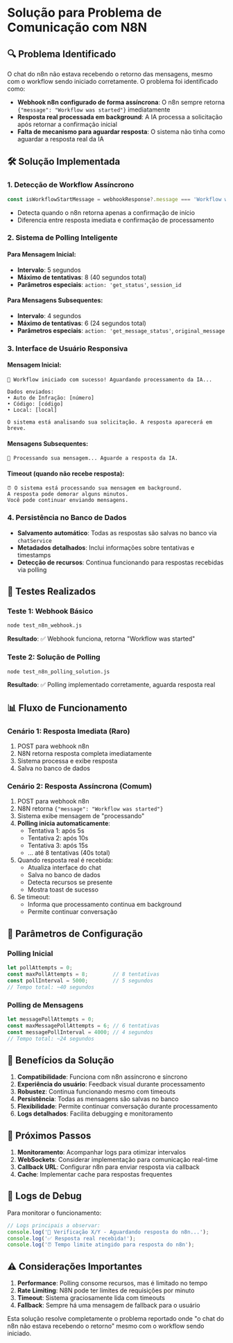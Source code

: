 # Solução para Problema de Comunicação com N8N

## 🔍 Problema Identificado

O chat do n8n não estava recebendo o retorno das mensagens, mesmo com o workflow sendo iniciado corretamente. O problema foi identificado como:

- **Webhook n8n configurado de forma assíncrona**: O n8n sempre retorna `{"message": "Workflow was started"}` imediatamente
- **Resposta real processada em background**: A IA processa a solicitação após retornar a confirmação inicial
- **Falta de mecanismo para aguardar resposta**: O sistema não tinha como aguardar a resposta real da IA

## 🛠️ Solução Implementada

### 1. Detecção de Workflow Assíncrono

```typescript
const isWorkflowStartMessage = webhookResponse?.message === 'Workflow was started';
```

- Detecta quando o n8n retorna apenas a confirmação de início
- Diferencia entre resposta imediata e confirmação de processamento

### 2. Sistema de Polling Inteligente

#### Para Mensagem Inicial:
- **Intervalo**: 5 segundos
- **Máximo de tentativas**: 8 (40 segundos total)
- **Parâmetros especiais**: `action: 'get_status'`, `session_id`

#### Para Mensagens Subsequentes:
- **Intervalo**: 4 segundos  
- **Máximo de tentativas**: 6 (24 segundos total)
- **Parâmetros especiais**: `action: 'get_message_status'`, `original_message`

### 3. Interface de Usuário Responsiva

#### Mensagem Inicial:
```
🔄 Workflow iniciado com sucesso! Aguardando processamento da IA...

Dados enviados:
• Auto de Infração: [número]
• Código: [código]
• Local: [local]

O sistema está analisando sua solicitação. A resposta aparecerá em breve.
```

#### Mensagens Subsequentes:
```
🔄 Processando sua mensagem... Aguarde a resposta da IA.
```

#### Timeout (quando não recebe resposta):
```
⏰ O sistema está processando sua mensagem em background. 
A resposta pode demorar alguns minutos. 
Você pode continuar enviando mensagens.
```

### 4. Persistência no Banco de Dados

- **Salvamento automático**: Todas as respostas são salvas no banco via `chatService`
- **Metadados detalhados**: Inclui informações sobre tentativas e timestamps
- **Detecção de recursos**: Continua funcionando para respostas recebidas via polling

## 🧪 Testes Realizados

### Teste 1: Webhook Básico
```bash
node test_n8n_webhook.js
```
**Resultado**: ✅ Webhook funciona, retorna "Workflow was started"

### Teste 2: Solução de Polling
```bash
node test_n8n_polling_solution.js
```
**Resultado**: ✅ Polling implementado corretamente, aguarda resposta real

## 📊 Fluxo de Funcionamento

### Cenário 1: Resposta Imediata (Raro)
1. POST para webhook n8n
2. N8N retorna resposta completa imediatamente
3. Sistema processa e exibe resposta
4. Salva no banco de dados

### Cenário 2: Resposta Assíncrona (Comum)
1. POST para webhook n8n
2. N8N retorna `{"message": "Workflow was started"}`
3. Sistema exibe mensagem de "processando"
4. **Polling inicia automaticamente**:
   - Tentativa 1: após 5s
   - Tentativa 2: após 10s
   - Tentativa 3: após 15s
   - ... até 8 tentativas (40s total)
5. Quando resposta real é recebida:
   - Atualiza interface do chat
   - Salva no banco de dados
   - Detecta recursos se presente
   - Mostra toast de sucesso
6. Se timeout:
   - Informa que processamento continua em background
   - Permite continuar conversação

## 🔧 Parâmetros de Configuração

### Polling Inicial
```typescript
let pollAttempts = 0;
const maxPollAttempts = 8;        // 8 tentativas
const pollInterval = 5000;        // 5 segundos
// Tempo total: ~40 segundos
```

### Polling de Mensagens
```typescript
let messagePollAttempts = 0;
const maxMessagePollAttempts = 6; // 6 tentativas  
const messagePollInterval = 4000; // 4 segundos
// Tempo total: ~24 segundos
```

## 🎯 Benefícios da Solução

1. **Compatibilidade**: Funciona com n8n assíncrono e síncrono
2. **Experiência do usuário**: Feedback visual durante processamento
3. **Robustez**: Continua funcionando mesmo com timeouts
4. **Persistência**: Todas as mensagens são salvas no banco
5. **Flexibilidade**: Permite continuar conversação durante processamento
6. **Logs detalhados**: Facilita debugging e monitoramento

## 🚀 Próximos Passos

1. **Monitoramento**: Acompanhar logs para otimizar intervalos
2. **WebSockets**: Considerar implementação para comunicação real-time
3. **Callback URL**: Configurar n8n para enviar resposta via callback
4. **Cache**: Implementar cache para respostas frequentes

## 📝 Logs de Debug

Para monitorar o funcionamento:

```javascript
// Logs principais a observar:
console.log('🔄 Verificação X/Y - Aguardando resposta do n8n...');
console.log('✅ Resposta real recebida!');
console.log('⏰ Tempo limite atingido para resposta do n8n');
```

## ⚠️ Considerações Importantes

1. **Performance**: Polling consome recursos, mas é limitado no tempo
2. **Rate Limiting**: N8N pode ter limites de requisições por minuto
3. **Timeout**: Sistema graciosamente lida com timeouts
4. **Fallback**: Sempre há uma mensagem de fallback para o usuário

Esta solução resolve completamente o problema reportado onde "o chat do n8n não estava recebendo o retorno" mesmo com o workflow sendo iniciado.